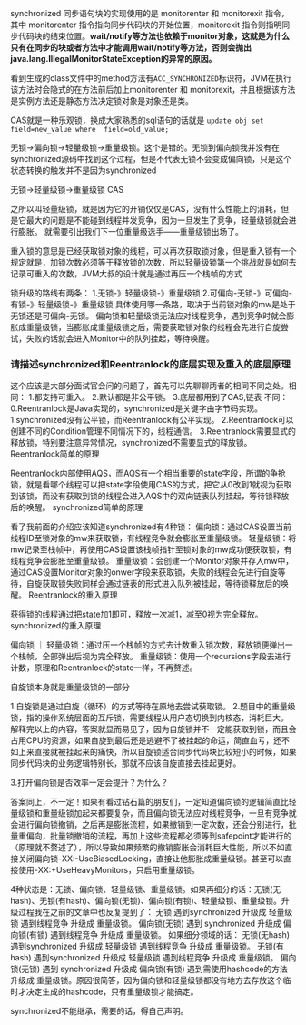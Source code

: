 synchronized 同步语句块的实现使用的是 monitorenter 和 monitorexit 指令，其中 monitorenter 指令指向同步代码块的开始位置，monitorexit 指令则指明同步代码块的结束位置。**wait/notify等方法也依赖于monitor对象，这就是为什么只有在同步的块或者方法中才能调用wait/notify等方法，否则会抛出java.lang.IllegalMonitorStateException的异常的原因。**

看到生成的class文件中的method方法有`ACC_SYNCHRONIZED`标识符，JVM在执行该方法时会隐式的在方法前后加上monitorenter 和 monitorexit，并且根据该方法是实例方法还是静态方法决定锁对象是对象还是类。

CAS就是一种乐观锁，换成大家熟悉的sql语句的话就是
`update obj set  field=new_value where  field=old_value;`

无锁->偏向锁->轻量级锁->重量级锁。这个是错的。无锁到偏向锁我并没有在synchronized源码中找到这个过程，但是不代表无锁不会变成偏向锁，只是这个状态转换的触发并不是因为synchronized

无锁->轻量级锁->重量级锁
        CAS

之所以叫轻量级锁，就是因为它的开销仅仅是CAS，没有什么性能上的消耗，但是它最大的问题是不能碰到线程并发竞争，因为一旦发生了竞争，轻量级锁就会进行膨胀。 就需要引出我们下一位重量级选手——重量级锁出场了。

重入锁的意思是已经获取锁对象的线程，可以再次获取锁对象，但是重入锁有一个规定就是，加锁次数必须等于释放锁的次数，所以轻量级锁第一个挑战就是如何去记录可重入的次数，JVM大叔的设计就是通过再压一个栈帧的方式


锁升级的路线有两条：
1.无锁-》轻量级锁-》重量级锁
2.可偏向-无锁-》可偏向-有锁-》轻量级锁-》重量级锁
具体使用哪一条路，取决于当前锁对象的mw是处于无锁还是可偏向-无锁。
偏向锁和轻量级锁无法应对线程竞争，遇到竞争时就会膨胀成重量级锁，当膨胀成重量级锁之后，需要获取锁对象的线程会先进行自旋尝试，失败的话就会进入Monitor中的队列挂起，等待唤醒。

### 请描述synchronized和Reentranlock的底层实现及重入的底层原理

这个应该是大部分面试官会问的问题了，首先可以先聊聊两者的相同不同之处。相同：
1.都支持可重入。
2.默认都是非公平锁。
3.底层都用到了CAS,链表
不同：
0.Reentranlock是Java实现的，synchronized是关键字由字节码实现。
1.synchronized没有公平锁，而Reentranlock有公平实现。
2.Reentranlock可以创建不同的Condition管理不同情况下的，线程通信。
3.Reentranlock需要显式的释放锁，特别要注意异常情况，synchronized不需要显式的释放锁。
Reentranlock简单的原理

Reentranlock内部使用AQS，而AQS有一个相当重要的state字段，所谓的争抢锁，就是看哪个线程可以把state字段使用CAS的方式，把它从0改到1就视为获取到该锁，而没有获取到锁的线程会进入AQS中的双向链表队列挂起，等待锁释放后的唤醒。
synchronized简单的原理

看了我前面的介绍应该知道synchronized有4种锁：
偏向锁：通过CAS设置当前线程ID至锁对象的mw来获取锁，有线程竞争就会膨胀至重量级锁。
轻量级锁：将mw记录至栈帧中，再使用CAS设置该栈帧指针至锁对象的mw成功便获取锁，有线程竞争会膨胀至重量级锁。
重量级锁：会创建一个Monitor对象并存入mw中，通过CAS设置Monitor对象的onwer字段来获取锁，失败的线程会先进行自旋等待，自旋获取锁失败同样会通过链表的形式进入队列被挂起，等待锁释放后的唤醒。
Reentranlock的重入原理

获得锁的线程通过把state加1即可，释放一次减1，减至0视为完全释放。
synchronized的重入原理

偏向锁 ｜ 轻量级锁：通过压一个栈帧的方式去计数重入锁次数，释放锁便弹出一个栈帧，全部弹出后视为完全释放。
重量级锁：使用一个recursions字段去进行计数，原理和Reentranlock的state一样，不再赘述。

自旋锁本身就是重量级锁的一部分

1.自旋锁是通过自旋（循环）的方式等待在原地去尝试获取锁。
2.题目中的重量级锁，指的操作系统层面的互斥锁，需要线程从用户态切换到内核态，消耗巨大。
解释完以上的内容，答案就显而易见了，因为自旋锁并不一定能获取到锁，而且会占用CPU的资源，如果自旋到最后还是逃避不了被挂起的命运，简直血亏，还不如上来直接就被挂起来的痛快，所以自旋锁适合同步代码块比较短小的时候，如果同步代码块的业务逻辑特别长，那就不应该自旋直接去挂起更好。


3.打开偏向锁是否效率一定会提升？为什么？

答案同上，不一定！如果有看过钻石篇的朋友们，一定知道偏向锁的逻辑简直比轻量级锁和重量级锁加起来都要复杂，而且偏向锁无法应对线程竞争，一旦有竞争就会进行偏向锁撤销，之后再是膨胀流程，如果撤销到一定次数，还会分别进行，批量重偏向，批量锁撤销的流程，再加上这些流程都必须等到safepoint才能进行的（原理就不赘述了），所以导致如果频繁的撤销膨胀会消耗巨大性能，所以不如直接关闭偏向锁-XX:-UseBiasedLocking，直接让他膨胀成重量级锁。甚至可以直接使用-XX:+UseHeavyMonitors，只启用重量级锁。

4种状态是：无锁、偏向锁、轻量级锁、重量级锁。如果再细分的话：无锁(无hash)、无锁(有hash)、偏向锁(无锁)、偏向锁(有锁)、轻量级锁、重量级锁。升级过程我在之前的文章中也反复提到了：
无锁 遇到synchronized 升级成 轻量级锁 遇到线程竞争 升级成 重量级锁。
偏向锁(无锁) 遇到 synchronized 升级成 偏向锁(有锁) 遇到线程竞争 升级成 重量级锁。
如果细分领域的话：
无锁(无hash) 遇到synchronized 升级成 轻量级锁 遇到线程竞争 升级成 重量级锁。
无锁(有hash) 遇到synchronized 升级成 轻量级锁 遇到线程竞争 升级成 重量级锁。
偏向锁(无锁) 遇到 synchronized 升级成 偏向锁(有锁) 遇到需使用hashcode的方法 升级成 重量级锁。原因很简答，因为偏向锁和轻量级锁都没有地方去存放这个临时才决定生成的hashcode，只有重量级锁才能搞定。

synchronized不能继承，需要的话，得自己声明。
